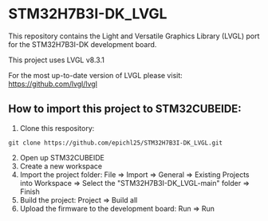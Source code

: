 # STM32H7B3I-DK_LVGL

This repository contains the Light and Versatile Graphics Library (LVGL) port for the STM32H7B3I-DK development board. 

This project uses LVGL v8.3.1

For the most up-to-date version of LVGL please visit: https://github.com/lvgl/lvgl


## How to import this project to STM32CUBEIDE:
1. Clone this respository: 
```
git clone https://github.com/epichl25/STM32H7B3I-DK_LVGL.git
```
2. Open up STM32CUBEIDE
3. Create a new workspace
4. Import the project folder: File => Import => General => Existing Projects into Workspace => Select the "STM32H7B3I-DK_LVGL-main" folder => Finish
5. Build the project: Project => Build all
6. Upload the firmware to the development board: Run => Run
